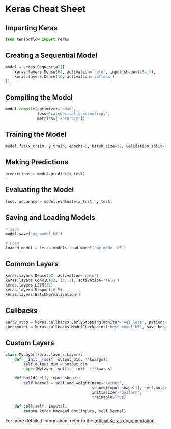# Keras Cheat Sheet

## Importing Keras
```python
from tensorflow import keras
```

## Creating a Sequential Model
```python
model = keras.Sequential([
    keras.layers.Dense(64, activation='relu', input_shape=(784,)),
    keras.layers.Dense(10, activation='softmax')
])
```

## Compiling the Model
```python
model.compile(optimizer='adam',
              loss='categorical_crossentropy',
              metrics=['accuracy'])
```

## Training the Model
```python
model.fit(x_train, y_train, epochs=5, batch_size=32, validation_split=0.2)
```

## Making Predictions
```python
predictions = model.predict(x_test)
```

## Evaluating the Model
```python
loss, accuracy = model.evaluate(x_test, y_test)
```

## Saving and Loading Models
```python
# Save
model.save('my_model.h5')

# Load
loaded_model = keras.models.load_model('my_model.h5')
```

## Common Layers
```python
keras.layers.Dense(32, activation='relu')
keras.layers.Conv2D(32, (3, 3), activation='relu')
keras.layers.LSTM(32)
keras.layers.Dropout(0.5)
keras.layers.BatchNormalization()
```

## Callbacks
```python
early_stop = keras.callbacks.EarlyStopping(monitor='val_loss', patience=3)
checkpoint = keras.callbacks.ModelCheckpoint('best_model.h5', save_best_only=True)
```

## Custom Layers
```python
class MyLayer(keras.layers.Layer):
    def __init__(self, output_dim, **kwargs):
        self.output_dim = output_dim
        super(MyLayer, self).__init__(**kwargs)

    def build(self, input_shape):
        self.kernel = self.add_weight(name='kernel', 
                                      shape=(input_shape[1], self.output_dim),
                                      initializer='uniform',
                                      trainable=True)

    def call(self, inputs):
        return keras.backend.dot(inputs, self.kernel)
```

For more detailed information, refer to the [official Keras documentation](https://keras.io/api/).
